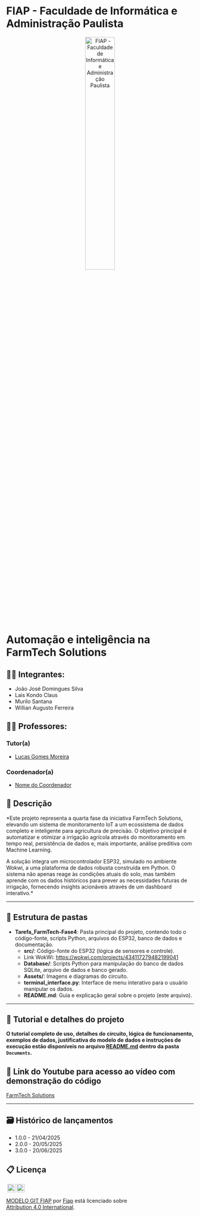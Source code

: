 # FIAP - Faculdade de Informática e Administração Paulista 

<p align="center">
<a href="https://www.fiap.com.br/"><img src="Assets/logo-fiap.png" alt="FIAP - Faculdade de Informática e Administração Paulista" border="0" width=40% height=40%></a>
</p>

# Automação e inteligência na FarmTech Solutions

## 👨‍🎓 Integrantes: 
- João José Domingues Silva
- Lais Kondo Claus
- Murilo Santana
- Willian Augusto Ferreira

## 👩‍🏫 Professores:
### Tutor(a) 
- [Lucas Gomes Moreira](https://www.linkedin.com/company/inova-fusca)
### Coordenador(a)
- [Nome do Coordenador](https://www.linkedin.com/company/inova-fusca)

## 📜 Descrição

*Este projeto representa a quarta fase da iniciativa FarmTech Solutions, elevando um sistema de monitoramento IoT a um ecossistema de dados completo e inteligente para agricultura de precisão. O objetivo principal é automatizar e otimizar a irrigação agrícola através do monitoramento em tempo real, persistência de dados e, mais importante, análise preditiva com Machine Learning.

A solução integra um microcontrolador ESP32, simulado no ambiente Wokwi, a uma plataforma de dados robusta construída em Python. O sistema não apenas reage às condições atuais do solo, mas também aprende com os dados históricos para prever as necessidades futuras de irrigação, fornecendo insights acionáveis através de um dashboard interativo.*

---

## 📁 Estrutura de pastas

- **Tarefa_FarmTech-Fase4**: Pasta principal do projeto, contendo todo o código-fonte, scripts Python, arquivos do ESP32, banco de dados e documentação.
  - **src/**: Código-fonte do ESP32 (lógica de sensores e controle).
  - Link WokWi: https://wokwi.com/projects/434117279482199041
  - **Database/**: Scripts Python para manipulação do banco de dados SQLite, arquivo de dados e banco gerado.
  - **Assets/**: Imagens e diagramas do circuito.
  - **terminal_interface.py**: Interface de menu interativo para o usuário manipular os dados.
  - **README.md**: Guia e explicação geral sobre o projeto (este arquivo).

---

## 📖 Tutorial e detalhes do projeto

**O tutorial completo de uso, detalhes do circuito, lógica de funcionamento, exemplos de dados, justificativa do modelo de dados e instruções de execução estão disponíveis no arquivo [README.md](/Documents/README.md) dentro da pasta `Documents`.**

## 🎥 Link do Youtube para acesso ao vídeo com demonstração do código

[FarmTech Solutions](https://youtu.be/z2GTv5emO1U)

---

## 🗃 Histórico de lançamentos

* 1.0.0 - 21/04/2025
* 2.0.0 - 20/05/2025
* 3.0.0 - 20/06/2025

## 📋 Licença

<img style="height:22px!important;margin-left:3px;vertical-align:text-bottom;" src="https://mirrors.creativecommons.org/presskit/icons/cc.svg?ref=chooser-v1"><img style="height:22px!important;margin-left:3px;vertical-align:text-bottom;" src="https://mirrors.creativecommons.org/presskit/icons/by.svg?ref=chooser-v1"><p xmlns:cc="http://creativecommons.org/ns#" xmlns:dct="http://purl.org/dc/terms/"><a property="dct:title" rel="cc:attributionURL" href="https://github.com/agodoi/template">MODELO GIT FIAP</a> por <a rel="cc:attributionURL dct:creator" property="cc:attributionName" href="https://fiap.com.br">Fiap</a> está licenciado sobre <a href="http://creativecommons.org/licenses/by/4.0/?ref=chooser-v1" target="_blank" rel="license noopener noreferrer" style="display:inline-block;">Attribution 4.0 International</a>.</p>
